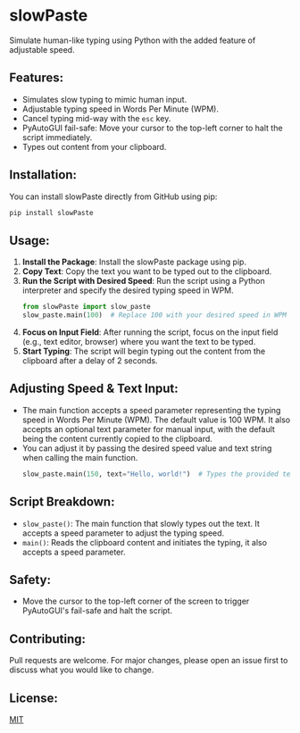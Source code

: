 # slowPaste

Simulate human-like typing using Python with the added feature of adjustable speed.

## Features:
- Simulates slow typing to mimic human input.
- Adjustable typing speed in Words Per Minute (WPM).
- Cancel typing mid-way with the `esc` key.
- PyAutoGUI fail-safe: Move your cursor to the top-left corner to halt the script immediately.
- Types out content from your clipboard.

## Installation:

You can install slowPaste directly from GitHub using pip:

```bash
pip install slowPaste
```

## Usage:

1. **Install the Package**: Install the slowPaste package using pip.
2. **Copy Text**: Copy the text you want to be typed out to the clipboard.
3. **Run the Script with Desired Speed**: Run the script using a Python interpreter and specify the desired typing speed in WPM.
   ```python
   from slowPaste import slow_paste
   slow_paste.main(100)  # Replace 100 with your desired speed in WPM
   ```
4. **Focus on Input Field**: After running the script, focus on the input field (e.g., text editor, browser) where you want the text to be typed.
5. **Start Typing**: The script will begin typing out the content from the clipboard after a delay of 2 seconds.

## Adjusting Speed & Text Input:

- The main function accepts a speed parameter representing the typing speed in Words Per Minute (WPM). The default value is 100 WPM. It also accepts an optional text parameter for manual input, with the default being the content currently copied to the clipboard.
- You can adjust it by passing the desired speed value and text string when calling the main function.
  ```python
  slow_paste.main(150, text="Hello, world!")  # Types the provided text at 150 WPM. If text is not provided, it types the clipboard content.
  ```

## Script Breakdown:
- `slow_paste()`: The main function that slowly types out the text. It accepts a speed parameter to adjust the typing speed.
- `main()`: Reads the clipboard content and initiates the typing, it also accepts a speed parameter.

## Safety:
- Move the cursor to the top-left corner of the screen to trigger PyAutoGUI's fail-safe and halt the script.

## Contributing:
Pull requests are welcome. For major changes, please open an issue first to discuss what you would like to change.

## License:
[MIT](https://choosealicense.com/licenses/mit/)